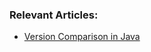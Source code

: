 ### Relevant Articles:

- [Version Comparison in Java](https://www.baeldung.com/java-comparing-versions)
